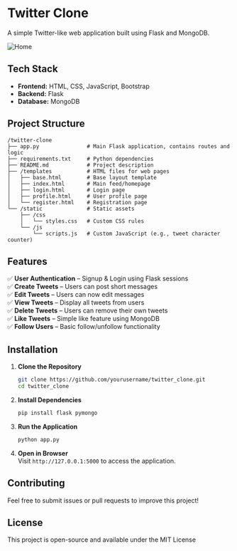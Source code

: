 # Twitter Clone  

A simple Twitter-like web application built using Flask and MongoDB.  

![Home](https://github.com/user-attachments/assets/5d430d26-4a2b-49f3-b890-4a08f7c997cf)


## Tech Stack  

- **Frontend:** HTML, CSS, JavaScript, Bootstrap  
- **Backend:** Flask  
- **Database:** MongoDB  

## Project Structure  

```
/twitter-clone
├── app.py               # Main Flask application, contains routes and logic
├── requirements.txt     # Python dependencies
├── README.md            # Project description
├── /templates           # HTML files for web pages
│   ├── base.html        # Base layout template
│   ├── index.html       # Main feed/homepage
│   ├── login.html       # Login page
│   ├── profile.html     # User profile page
│   └── register.html    # Registration page
└── /static              # Static assets
    ├── /css
    │   └── styles.css   # Custom CSS rules
    └── /js
        └── scripts.js   # Custom JavaScript (e.g., tweet character counter)
```

## Features  

✅ **User Authentication** – Signup & Login using Flask sessions  
✅ **Create Tweets** – Users can post short messages  
✅ **Edit Tweets** – Users can now edit messages  
✅ **View Tweets** – Display all tweets from users  
✅ **Delete Tweets** – Users can remove their own tweets  
✅ **Like Tweets** – Simple like feature using MongoDB  
✅ **Follow Users** – Basic follow/unfollow functionality  

## Installation  

1. **Clone the Repository**  
   ```sh
   git clone https://github.com/yourusername/twitter_clone.git
   cd twitter_clone
   ```

2. **Install Dependencies**  
   ```sh
   pip install flask pymongo
   ```

3. **Run the Application**  
   ```sh
   python app.py
   ```

4. **Open in Browser**  
   Visit `http://127.0.0.1:5000` to access the application.  

## Contributing  

Feel free to submit issues or pull requests to improve this project!  

## License  

This project is open-source and available under the MIT License

